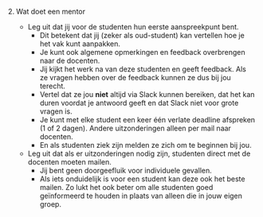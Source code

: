 2.  Wat doet een mentor

    -   Leg uit dat jij voor de studenten hun eerste aanspreekpunt bent.
        -   Dit betekent dat jij (zeker als oud-student) kan vertellen hoe je het vak kunt aanpakken.
        -   Je kunt ook algemene opmerkingen en feedback overbrengen naar de docenten.
        -   Jij kijkt het werk na van deze studenten en geeft feedback. Als ze vragen hebben over de feedback kunnen ze dus bij jou terecht.
        -   Vertel dat ze jou **niet** altijd via Slack kunnen bereiken, dat het kan duren voordat je antwoord geeft en dat Slack niet voor grote vragen is.
        -   Je kunt met elke student een keer één verlate deadline afspreken (1 of 2 dagen). Andere uitzonderingen alleen per mail naar docenten.
        -   En als studenten ziek zijn melden ze zich om te beginnen bij jou.
    -   Leg uit dat als er uitzonderingen nodig zijn, studenten direct met de docenten moeten mailen.
        -   Jij bent geen doorgeefluik voor individuele gevallen.
        -   Als iets onduidelijk is voor een student kan deze ook het beste mailen. Zo lukt het ook beter om alle studenten goed geïnformeerd te houden in plaats van alleen die in jouw eigen groep.
